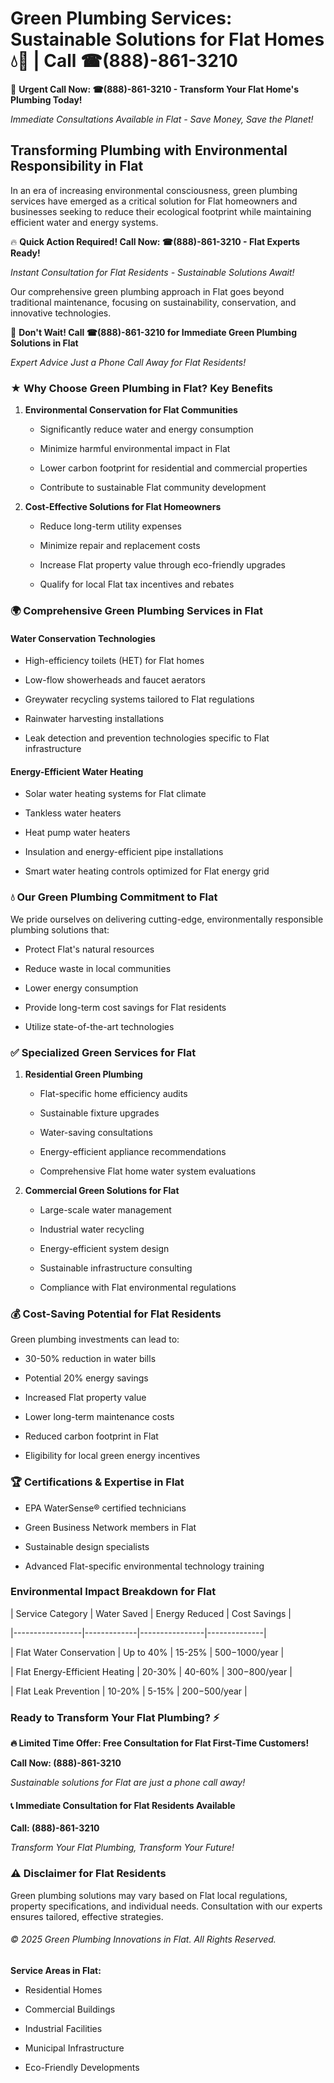 # Green Plumbing Services: Sustainable Solutions for Flat Homes 💧🌿 | Call ☎(888)-861-3210

🚨 **Urgent Call Now: ☎(888)-861-3210 - Transform Your Flat Home's Plumbing Today!**
*Immediate Consultations Available in Flat - Save Money, Save the Planet!*

## Transforming Plumbing with Environmental Responsibility in Flat

In an era of increasing environmental consciousness, green plumbing services have emerged as a critical solution for Flat homeowners and businesses seeking to reduce their ecological footprint while maintaining efficient water and energy systems. 

🔥 **Quick Action Required! Call Now: ☎(888)-861-3210 - Flat Experts Ready!**
*Instant Consultation for Flat Residents - Sustainable Solutions Await!*

Our comprehensive green plumbing approach in Flat goes beyond traditional maintenance, focusing on sustainability, conservation, and innovative technologies.

🚨 **Don't Wait! Call ☎(888)-861-3210 for Immediate Green Plumbing Solutions in Flat**
*Expert Advice Just a Phone Call Away for Flat Residents!*

### ★ Why Choose Green Plumbing in Flat? Key Benefits

1. **Environmental Conservation for Flat Communities** 
   - Significantly reduce water and energy consumption
   - Minimize harmful environmental impact in Flat
   - Lower carbon footprint for residential and commercial properties
   - Contribute to sustainable Flat community development

2. **Cost-Effective Solutions for Flat Homeowners** 
   - Reduce long-term utility expenses
   - Minimize repair and replacement costs
   - Increase Flat property value through eco-friendly upgrades
   - Qualify for local Flat tax incentives and rebates

### 🌍 Comprehensive Green Plumbing Services in Flat

#### Water Conservation Technologies
- High-efficiency toilets (HET) for Flat homes
- Low-flow showerheads and faucet aerators
- Greywater recycling systems tailored to Flat regulations
- Rainwater harvesting installations
- Leak detection and prevention technologies specific to Flat infrastructure

#### Energy-Efficient Water Heating
- Solar water heating systems for Flat climate
- Tankless water heaters
- Heat pump water heaters
- Insulation and energy-efficient pipe installations
- Smart water heating controls optimized for Flat energy grid

### 💧 Our Green Plumbing Commitment to Flat

We pride ourselves on delivering cutting-edge, environmentally responsible plumbing solutions that:
- Protect Flat's natural resources
- Reduce waste in local communities
- Lower energy consumption
- Provide long-term cost savings for Flat residents
- Utilize state-of-the-art technologies

### ✅ Specialized Green Services for Flat

1. **Residential Green Plumbing**
   - Flat-specific home efficiency audits
   - Sustainable fixture upgrades
   - Water-saving consultations
   - Energy-efficient appliance recommendations
   - Comprehensive Flat home water system evaluations

2. **Commercial Green Solutions for Flat**
   - Large-scale water management
   - Industrial water recycling
   - Energy-efficient system design
   - Sustainable infrastructure consulting
   - Compliance with Flat environmental regulations

### 💰 Cost-Saving Potential for Flat Residents

Green plumbing investments can lead to:
- 30-50% reduction in water bills
- Potential 20% energy savings
- Increased Flat property value
- Lower long-term maintenance costs
- Reduced carbon footprint in Flat
- Eligibility for local green energy incentives

### 🏆 Certifications & Expertise in Flat

- EPA WaterSense® certified technicians
- Green Business Network members in Flat
- Sustainable design specialists
- Advanced Flat-specific environmental technology training

### Environmental Impact Breakdown for Flat

| Service Category | Water Saved | Energy Reduced | Cost Savings |
|-----------------|-------------|----------------|--------------|
| Flat Water Conservation | Up to 40% | 15-25% | $500-$1000/year |
| Flat Energy-Efficient Heating | 20-30% | 40-60% | $300-$800/year |
| Flat Leak Prevention | 10-20% | 5-15% | $200-$500/year |

### Ready to Transform Your Flat Plumbing? ⚡

**🔥 Limited Time Offer: Free Consultation for Flat First-Time Customers!**

**Call Now: (888)-861-3210**
*Sustainable solutions for Flat are just a phone call away!*

#### 📞 Immediate Consultation for Flat Residents Available

**Call: (888)-861-3210**
*Transform Your Flat Plumbing, Transform Your Future!*

### ⚠️ Disclaimer for Flat Residents

Green plumbing solutions may vary based on Flat local regulations, property specifications, and individual needs. Consultation with our experts ensures tailored, effective strategies.

###### © 2025 Green Plumbing Innovations in Flat. All Rights Reserved.

**Service Areas in Flat:** 
- Residential Homes
- Commercial Buildings
- Industrial Facilities
- Municipal Infrastructure
- Eco-Friendly Developments